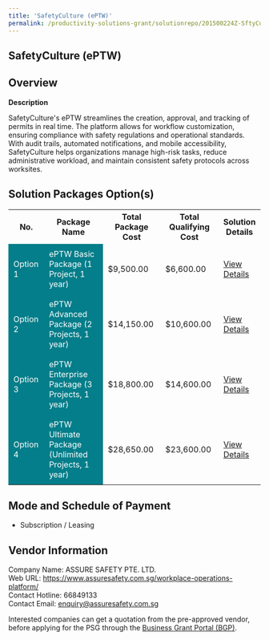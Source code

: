 ```yaml
---
title: 'SafetyCulture (ePTW)'
permalink: /productivity-solutions-grant/solutionrepo/201500224Z-SftyCultur-PTW-G
---
```


## SafetyCulture (ePTW)

## Overview

**Description**

SafetyCulture's ePTW streamlines the creation, approval, and tracking of permits in real time. The platform allows for workflow customization, ensuring compliance with safety regulations and operational standards. With audit trails, automated notifications, and mobile accessibility, SafetyCulture helps organizations manage high-risk tasks, reduce administrative workload, and maintain consistent safety protocols across worksites.

## Solution Packages Option(s)

<table>
<tr>
<th><b>No.</b></th>
<th><b>Package Name</b></th>
<th><b>Total Package Cost</b></th>
<th><b>Total Qualifying Cost</b></th>
<th><b>Solution Details</b></th>
</tr>
<tr>
<td style='padding: 10px; background-color: #037E8A; color: #FFFFFF;'>Option 1</td>
<td style='padding: 10px; background-color: #037E8A; color: #FFFFFF;'>ePTW Basic Package (1 Project, 1 year)</td>
<td style='padding: 10px;'>$9,500.00</td>
<td style='padding: 10px;'>$6,600.00</td>
<td style='padding: 10px;'><a href='/images/psg/201500224Z_20240300_01042025_Desensitised_Annex3_Part1.pdf' target='_blank'>View Details</a></td>
</tr>
<tr>
<td style='padding: 10px; background-color: #037E8A; color: #FFFFFF;'>Option 2</td>
<td style='padding: 10px; background-color: #037E8A; color: #FFFFFF;'>ePTW Advanced Package (2 Projects, 1 year)</td>
<td style='padding: 10px;'>$14,150.00</td>
<td style='padding: 10px;'>$10,600.00</td>
<td style='padding: 10px;'><a href='/images/psg/201500224Z_20240300_01042025_Desensitised_Annex3_Part2.pdf' target='_blank'>View Details</a></td>
</tr>
<tr>
<td style='padding: 10px; background-color: #037E8A; color: #FFFFFF;'>Option 3</td>
<td style='padding: 10px; background-color: #037E8A; color: #FFFFFF;'>ePTW Enterprise Package (3 Projects, 1 year)</td>
<td style='padding: 10px;'>$18,800.00</td>
<td style='padding: 10px;'>$14,600.00</td>
<td style='padding: 10px;'><a href='/images/psg/201500224Z_20240300_01042025_Desensitised_Annex3_Part3.pdf ' target='_blank'>View Details</a></td>
</tr>
<tr>
<td style='padding: 10px; background-color: #037E8A; color: #FFFFFF;'>Option 4</td>
<td style='padding: 10px; background-color: #037E8A; color: #FFFFFF;'>ePTW Ultimate Package (Unlimited Projects, 1 year)</td>
<td style='padding: 10px;'>$28,650.00</td>
<td style='padding: 10px;'>$23,600.00</td>
<td style='padding: 10px;'><a href='/images/psg/201500224Z_20240300_01042025_Desensitised_Annex3_Part4.pdf ' target='_blank'>View Details</a></td>
</tr>
</table> 

## Mode and Schedule of Payment

 - Subscription / Leasing

## Vendor Information

 Company Name: ASSURE SAFETY PTE. LTD.<br>Web URL: https://www.assuresafety.com.sg/workplace-operations-platform/ <br>Contact Hotline: 66849133 <br>Contact Email: enquiry@assuresafety.com.sg <br>

Interested companies can get a quotation from the pre-approved vendor, before applying for the PSG through the <a href='https://www.businessgrants.gov.sg/' target='_blank' rel='noopener'>Business Grant Portal (BGP)</a>.

<script src="/jquery/resize-tables.js"></script>
